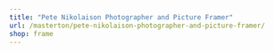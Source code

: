 ```yaml
---
title: "Pete Nikolaison Photographer and Picture Framer"
url: /masterton/pete-nikolaison-photographer-and-picture-framer/
shop: frame
---
```


